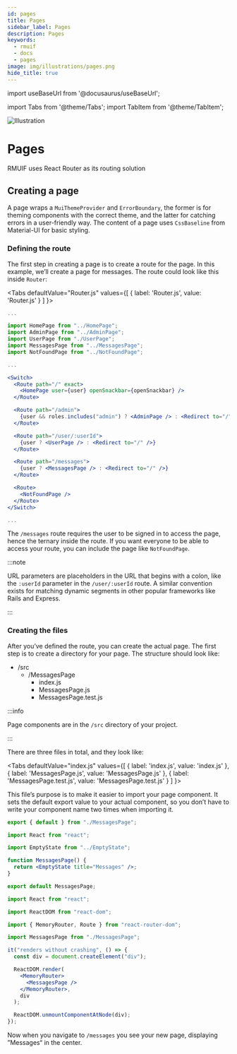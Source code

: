 ```yaml
---
id: pages
title: Pages
sidebar_label: Pages
description: Pages
keywords:
  - rmuif
  - docs
  - pages
image: img/illustrations/pages.png
hide_title: true
---
```


import useBaseUrl from '@docusaurus/useBaseUrl';

import Tabs from '@theme/Tabs';
import TabItem from '@theme/TabItem';

<div style={{ textAlign: "center" }}>
  <img style={{ width: "75%", marginBottom: "32px" }} alt="Illustration" src={useBaseUrl('img/illustrations/pages.svg')} />
  <h1>Pages</h1>
  <p>
    RMUIF uses React Router as its routing solution
  </p>
</div>

## Creating a page

A page wraps a `MuiThemeProvider` and `ErrorBoundary`, the former is for theming components with the correct theme, and the latter for catching errors in a user-friendly way. The content of a page uses `CssBaseline` from Material-UI for basic styling.

### Defining the route

The first step in creating a page is to create a route for the page. In this example, we’ll create a page for messages. The route could look like this inside `Router`:

<Tabs
defaultValue="Router.js"
values={[
{ label: 'Router.js', value: 'Router.js' }
]
}>
<TabItem value="Router.js">

```jsx {6,24-26}
...

import HomePage from "../HomePage";
import AdminPage from "../AdminPage";
import UserPage from "./UserPage";
import MessagesPage from "../MessagesPage";
import NotFoundPage from "../NotFoundPage";

...

<Switch>
  <Route path="/" exact>
    <HomePage user={user} openSnackbar={openSnackbar} />
  </Route>

  <Route path="/admin">
    {user && roles.includes("admin") ? <AdminPage /> : <Redirect to="/" />}
  </Route>

  <Route path="/user/:userId">
    {user ? <UserPage /> : <Redirect to="/" />}
  </Route>

  <Route path="/messages">
    {user ? <MessagesPage /> : <Redirect to="/" />}
  </Route>

  <Route>
    <NotFoundPage />
  </Route>
</Switch>

...
```

</TabItem>
</Tabs>

The `/messages` route requires the user to be signed in to access the page, hence the ternary inside the route. If you want everyone to be able to access your route, you can include the page like `NotFoundPage`.

:::note

URL parameters are placeholders in the URL that begins with a colon, like the `:userId` parameter in the `/user/:userId` route. A similar convention exists for matching dynamic segments in other popular frameworks like Rails and Express.

:::

### Creating the files

After you’ve defined the route, you can create the actual page. The first step is to create a directory for your page. The structure should look like:

- /src
  - /MessagesPage
    - index.js
    - MessagesPage.js
    - MessagesPage.test.js

:::info

Page components are in the `/src` directory of your project.

:::

There are three files in total, and they look like:

<Tabs
defaultValue="index.js"
values={[
{ label: 'index.js', value: 'index.js' },
{ label: 'MessagesPage.js', value: 'MessagesPage.js' },
{ label: 'MessagesPage.test.js', value: 'MessagesPage.test.js' }
]
}>
<TabItem value="index.js">

This file’s purpose is to make it easier to import your page component. It sets the default export value to your actual component, so you don’t have to write your component name two times when importing it.

```jsx
export { default } from "./MessagesPage";
```

</TabItem>
<TabItem value="MessagesPage.js">

```jsx
import React from "react";

import EmptyState from "../EmptyState";

function MessagesPage() {
  return <EmptyState title="Messages" />;
}

export default MessagesPage;
```

</TabItem>
<TabItem value="MessagesPage.test.js">

```jsx
import React from "react";

import ReactDOM from "react-dom";

import { MemoryRouter, Route } from "react-router-dom";

import MessagesPage from "./MessagesPage";

it("renders without crashing", () => {
  const div = document.createElement("div");

  ReactDOM.render(
    <MemoryRouter>
      <MessagesPage />
    </MemoryRouter>,
    div
  );

  ReactDOM.unmountComponentAtNode(div);
});
```

</TabItem>
</Tabs>

Now when you navigate to `/messages` you see your new page, displaying ”Messages“ in the center.
